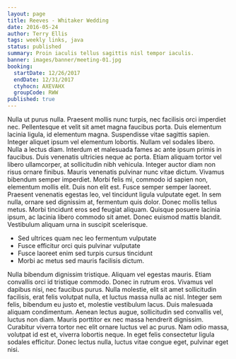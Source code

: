 ```yaml
---
layout: page
title: Reeves - Whitaker Wedding
date: 2016-05-24
author: Terry Ellis
tags: weekly links, java
status: published
summary: Proin iaculis tellus sagittis nisl tempor iaculis.
banner: images/banner/meeting-01.jpg
booking:
  startDate: 12/26/2017
  endDate: 12/31/2017
  ctyhocn: AXEVAHX
  groupCode: RWW
published: true
---
```

Nulla ut purus nulla. Praesent mollis nunc turpis, nec facilisis orci imperdiet nec. Pellentesque et velit sit amet magna faucibus porta. Duis elementum lacinia ligula, id elementum magna. Suspendisse vitae sagittis sapien. Integer aliquet ipsum vel elementum lobortis. Nullam vel sodales libero. Nulla a lectus diam. Interdum et malesuada fames ac ante ipsum primis in faucibus. Duis venenatis ultricies neque ac porta. Etiam aliquam tortor vel libero ullamcorper, at sollicitudin nibh vehicula.
Integer auctor diam non risus ornare finibus. Mauris venenatis pulvinar nunc vitae dictum. Vivamus bibendum semper imperdiet. Morbi felis mi, commodo id sapien non, elementum mollis elit. Duis non elit est. Fusce semper semper laoreet. Praesent venenatis egestas leo, vel tincidunt ligula vulputate eget. In sem nulla, ornare sed dignissim at, fermentum quis dolor. Donec mollis tellus metus. Morbi tincidunt eros sed feugiat aliquam. Quisque posuere lacinia ipsum, ac lacinia libero commodo sit amet. Donec euismod mattis blandit. Vestibulum aliquam urna in suscipit scelerisque.

* Sed ultrices quam nec leo fermentum vulputate
* Fusce efficitur orci quis pulvinar vulputate
* Fusce laoreet enim sed turpis cursus tincidunt
* Morbi ac metus sed mauris facilisis dictum.

Nulla bibendum dignissim tristique. Aliquam vel egestas mauris. Etiam convallis orci id tristique commodo. Donec in rutrum eros. Vivamus vel dapibus nisi, nec faucibus purus. Nulla molestie, elit sit amet sollicitudin facilisis, erat felis volutpat nulla, et luctus massa nulla ac nisl. Integer sem felis, bibendum eu justo et, molestie vestibulum lacus. Duis malesuada aliquam condimentum. Aenean lectus augue, sollicitudin sed convallis vel, luctus non diam. Mauris porttitor ex nec massa hendrerit dignissim. Curabitur viverra tortor nec elit ornare luctus vel ac purus. Nam odio massa, volutpat id est et, viverra lobortis neque. In eget felis consectetur ligula sodales efficitur. Donec lectus nulla, luctus vitae congue eget, pulvinar eget nisi.
